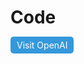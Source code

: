 # Code



<a href="https://colab.research.google.com/drive/1AHj5SiMRdUBxplnlwDe77kwn9bdnEUQf?usp=sharing" style="background-color:#3498db; color:white; padding:5px 10px; text-decoration:none; border-radius:5px;">
  Visit OpenAI
</a>

